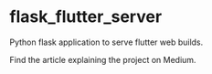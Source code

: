 # flask_flutter_server

Python flask application to serve flutter web builds.

Find the article explaining the project on Medium.
